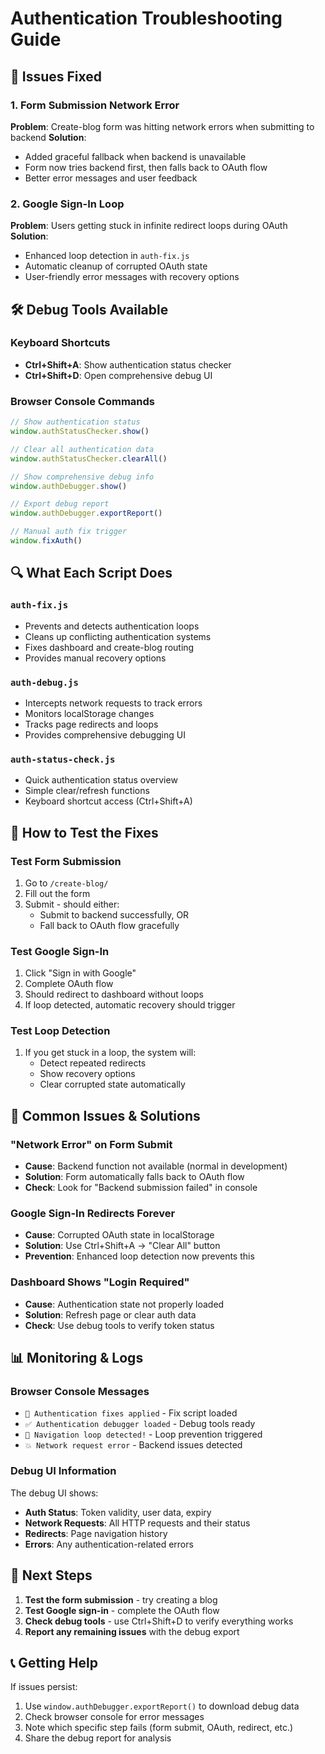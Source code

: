 # Authentication Troubleshooting Guide

## 🔧 Issues Fixed

### 1. Form Submission Network Error
**Problem**: Create-blog form was hitting network errors when submitting to backend
**Solution**: 
- Added graceful fallback when backend is unavailable
- Form now tries backend first, then falls back to OAuth flow
- Better error messages and user feedback

### 2. Google Sign-In Loop
**Problem**: Users getting stuck in infinite redirect loops during OAuth
**Solution**:
- Enhanced loop detection in `auth-fix.js`
- Automatic cleanup of corrupted OAuth state
- User-friendly error messages with recovery options

## 🛠️ Debug Tools Available

### Keyboard Shortcuts
- **Ctrl+Shift+A**: Show authentication status checker
- **Ctrl+Shift+D**: Open comprehensive debug UI

### Browser Console Commands
```javascript
// Show authentication status
window.authStatusChecker.show()

// Clear all authentication data
window.authStatusChecker.clearAll()

// Show comprehensive debug info
window.authDebugger.show()

// Export debug report
window.authDebugger.exportReport()

// Manual auth fix trigger
window.fixAuth()
```

## 🔍 What Each Script Does

### `auth-fix.js`
- Prevents and detects authentication loops
- Cleans up conflicting authentication systems
- Fixes dashboard and create-blog routing
- Provides manual recovery options

### `auth-debug.js`
- Intercepts network requests to track errors
- Monitors localStorage changes
- Tracks page redirects and loops
- Provides comprehensive debugging UI

### `auth-status-check.js`
- Quick authentication status overview
- Simple clear/refresh functions
- Keyboard shortcut access (Ctrl+Shift+A)

## 🔄 How to Test the Fixes

### Test Form Submission
1. Go to `/create-blog/`
2. Fill out the form
3. Submit - should either:
   - Submit to backend successfully, OR
   - Fall back to OAuth flow gracefully

### Test Google Sign-In
1. Click "Sign in with Google"
2. Complete OAuth flow
3. Should redirect to dashboard without loops
4. If loop detected, automatic recovery should trigger

### Test Loop Detection
1. If you get stuck in a loop, the system will:
   - Detect repeated redirects
   - Show recovery options
   - Clear corrupted state automatically

## 🚨 Common Issues & Solutions

### "Network Error" on Form Submit
- **Cause**: Backend function not available (normal in development)
- **Solution**: Form automatically falls back to OAuth flow
- **Check**: Look for "Backend submission failed" in console

### Google Sign-In Redirects Forever
- **Cause**: Corrupted OAuth state in localStorage
- **Solution**: Use Ctrl+Shift+A → "Clear All" button
- **Prevention**: Enhanced loop detection now prevents this

### Dashboard Shows "Login Required"
- **Cause**: Authentication state not properly loaded
- **Solution**: Refresh page or clear auth data
- **Check**: Use debug tools to verify token status

## 📊 Monitoring & Logs

### Browser Console Messages
- `🔧 Authentication fixes applied` - Fix script loaded
- `✅ Authentication debugger loaded` - Debug tools ready
- `🔄 Navigation loop detected!` - Loop prevention triggered
- `💥 Network request error` - Backend issues detected

### Debug UI Information
The debug UI shows:
- **Auth Status**: Token validity, user data, expiry
- **Network Requests**: All HTTP requests and their status
- **Redirects**: Page navigation history
- **Errors**: Any authentication-related errors

## 🎯 Next Steps

1. **Test the form submission** - try creating a blog
2. **Test Google sign-in** - complete the OAuth flow
3. **Check debug tools** - use Ctrl+Shift+D to verify everything works
4. **Report any remaining issues** with the debug export

## 📞 Getting Help

If issues persist:
1. Use `window.authDebugger.exportReport()` to download debug data
2. Check browser console for error messages
3. Note which specific step fails (form submit, OAuth, redirect, etc.)
4. Share the debug report for analysis
